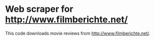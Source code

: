 # Web scraper for http://www.filmberichte.net/ #
This code downloads movie reviews from <http://www.filmberichte.net/>.

